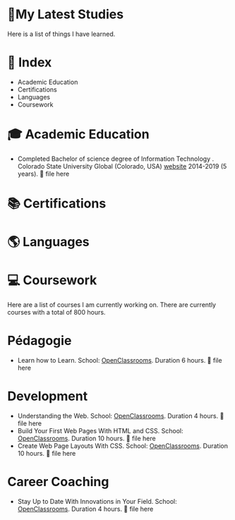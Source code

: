 #  🎒My Latest Studies

Here is a list of things I have learned. 




# 📄 Index

- Academic Education
- Certifications
- Languages 
- Coursework





# 🎓 Academic Education

- Completed Bachelor of science degree of Information Technology . Colorado State University Global (Colorado, USA) [website][1] 2014-2019 (5 years). 📎 file here




[1]:https://csuglobal.edu/ "website"


# 📚 Certifications





# 🌎 Languages 






# 💻 Coursework 
Here are a list of courses I am currently working on. There are currently  courses with a total of 800 hours.

# Pédagogie
- Learn how to Learn. School: [OpenClassrooms][2]. Duration 6 hours. 📎 file here

# Development
- Understanding the Web. School: [OpenClassrooms][2]. Duration 4 hours. 📎 file here
- Build Your First Web Pages With HTML and CSS. School: [OpenClassrooms][2]. Duration 10 hours. 📎 file here
- Create Web Page Layouts With CSS. School: [OpenClassrooms][2]. Duration 10 hours. 📎 file here

# Career Coaching
- Stay Up to Date With Innovations in Your Field. School: [OpenClassrooms][2]. Duration 4 hours. 📎 file here


[2]:https://openclassrooms.com/ "OpenClassrooms"
